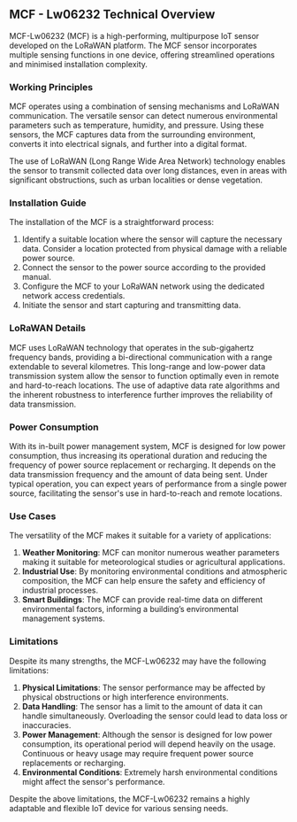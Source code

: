 ## MCF - Lw06232 Technical Overview

MCF-Lw06232 (MCF) is a high-performing, multipurpose IoT sensor developed on the LoRaWAN platform. The MCF sensor incorporates multiple sensing functions in one device, offering streamlined operations and minimised installation complexity.

### Working Principles
MCF operates using a combination of sensing mechanisms and LoRaWAN communication. The versatile sensor can detect numerous environmental parameters such as temperature, humidity, and pressure. Using these sensors, the MCF captures data from the surrounding environment, converts it into electrical signals, and further into a digital format.

The use of LoRaWAN (Long Range Wide Area Network) technology enables the sensor to transmit collected data over long distances, even in areas with significant obstructions, such as urban localities or dense vegetation.

### Installation Guide
The installation of the MCF is a straightforward process:

1. Identify a suitable location where the sensor will capture the necessary data. Consider a location protected from physical damage with a reliable power source.
2. Connect the sensor to the power source according to the provided manual.
3. Configure the MCF to your LoRaWAN network using the dedicated network access credentials.
4. Initiate the sensor and start capturing and transmitting data.

### LoRaWAN Details
MCF uses LoRaWAN technology that operates in the sub-gigahertz frequency bands, providing a bi-directional communication with a range extendable to several kilometres. This long-range and low-power data transmission system allow the sensor to function optimally even in remote and hard-to-reach locations. The use of adaptive data rate algorithms and the inherent robustness to interference further improves the reliability of data transmission.

### Power Consumption
With its in-built power management system, MCF is designed for low power consumption, thus increasing its operational duration and reducing the frequency of power source replacement or recharging. It depends on the data transmission frequency and the amount of data being sent. Under typical operation, you can expect years of performance from a single power source, facilitating the sensor's use in hard-to-reach and remote locations.

### Use Cases
The versatility of the MCF makes it suitable for a variety of applications:

1. **Weather Monitoring**: MCF can monitor numerous weather parameters making it suitable for meteorological studies or agricultural applications.
2. **Industrial Use**: By monitoring environmental conditions and atmospheric composition, the MCF can help ensure the safety and efficiency of industrial processes.
3. **Smart Buildings**: The MCF can provide real-time data on different environmental factors, informing a building’s environmental management systems.

### Limitations
Despite its many strengths, the MCF-Lw06232 may have the following limitations:

1. **Physical Limitations**: The sensor performance may be affected by physical obstructions or high interference environments.
2. **Data Handling**: The sensor has a limit to the amount of data it can handle simultaneously. Overloading the sensor could lead to data loss or inaccuracies.
3. **Power Management**: Although the sensor is designed for low power consumption, its operational period will depend heavily on the usage. Continuous or heavy usage may require frequent power source replacements or recharging.
4. **Environmental Conditions**: Extremely harsh environmental conditions might affect the sensor's performance.

Despite the above limitations, the MCF-Lw06232 remains a highly adaptable and flexible IoT device for various sensing needs.
